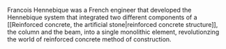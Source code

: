 ---
---

Francois Hennebique was a French engineer that developed the Hennebique system that integrated two different components of a [[Reinforced concrete, the artificial stone|reinforced concrete structure]], the column and the beam, into a single monolithic element, revolutionzing the world of reinforced concrete method of construction. 
